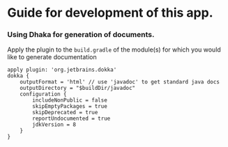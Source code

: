 
# Guide for development of this app.

### Using Dhaka for generation of documents.
Apply the plugin to the `build.gradle` of the module(s) for which you would like to generate documentation

    apply plugin: 'org.jetbrains.dokka'
    dokka {
        outputFormat = 'html' // use 'javadoc' to get standard java docs
        outputDirectory = "$buildDir/javadoc"
        configuration {
            includeNonPublic = false
            skipEmptyPackages = true
            skipDeprecated = true
            reportUndocumented = true
            jdkVersion = 8
        }
    }
